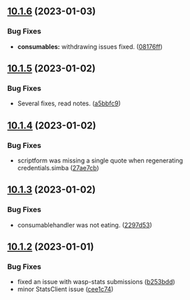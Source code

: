 ## [10.1.6](https://github.com/Torwent/WaspLib/compare/v10.1.5...v10.1.6) (2023-01-03)


### Bug Fixes

* **consumables:** withdrawing issues fixed. ([08176ff](https://github.com/Torwent/WaspLib/commit/08176ffac2cc345198e6f5d280002aa660706a54))



## [10.1.5](https://github.com/Torwent/WaspLib/compare/v10.1.4...v10.1.5) (2023-01-02)


### Bug Fixes

* Several fixes, read notes. ([a5bbfc9](https://github.com/Torwent/WaspLib/commit/a5bbfc9967c6263b3c84b70e7cd783160f1c310c))



## [10.1.4](https://github.com/Torwent/WaspLib/compare/v10.1.3...v10.1.4) (2023-01-02)


### Bug Fixes

* scriptform was missing a single quote when regenerating credentials.simba ([27ae7cb](https://github.com/Torwent/WaspLib/commit/27ae7cbd3f1397ee1882a1c5613411954a74732d))



## [10.1.3](https://github.com/Torwent/WaspLib/compare/v10.1.2...v10.1.3) (2023-01-02)


### Bug Fixes

* consumablehandler was not eating. ([2297d53](https://github.com/Torwent/WaspLib/commit/2297d532863cbbf65e93d1f4506f07a590f18c90))



## [10.1.2](https://github.com/Torwent/WaspLib/compare/v10.1.1...v10.1.2) (2023-01-01)


### Bug Fixes

* fixed an issue with wasp-stats submissions ([b253bdd](https://github.com/Torwent/WaspLib/commit/b253bdd601cf02ddaf58d9cb72347b3c1c64a4e9))
* minor StatsClient issue ([cee1c74](https://github.com/Torwent/WaspLib/commit/cee1c7457df9ab86444c4c8dbdaa2b39e79826a2))



